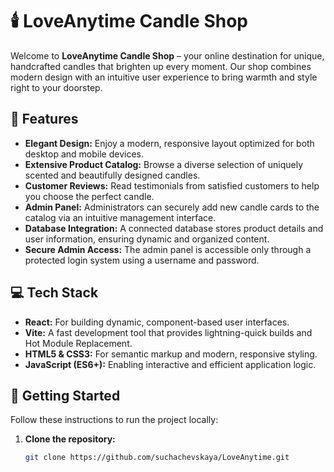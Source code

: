 # 🕯️ LoveAnytime Candle Shop

Welcome to **LoveAnytime Candle Shop** – your online destination for unique, handcrafted candles that brighten up every moment. Our shop combines modern design with an intuitive user experience to bring warmth and style right to your doorstep.


## 🌟 Features

- **Elegant Design:** Enjoy a modern, responsive layout optimized for both desktop and mobile devices.
- **Extensive Product Catalog:** Browse a diverse selection of uniquely scented and beautifully designed candles.
- **Customer Reviews:** Read testimonials from satisfied customers to help you choose the perfect candle.
- **Admin Panel:** Administrators can securely add new candle cards to the catalog via an intuitive management interface.
- **Database Integration:** A connected database stores product details and user information, ensuring dynamic and organized content.
- **Secure Admin Access:** The admin panel is accessible only through a protected login system using a username and password.


## 💻 Tech Stack

- **React:** For building dynamic, component-based user interfaces.
- **Vite:** A fast development tool that provides lightning-quick builds and Hot Module Replacement.
- **HTML5 & CSS3:** For semantic markup and modern, responsive styling.
- **JavaScript (ES6+):** Enabling interactive and efficient application logic.


## 🚀 Getting Started

Follow these instructions to run the project locally:

1. **Clone the repository:**
   ```bash
   git clone https://github.com/suchachevskaya/LoveAnytime.git

